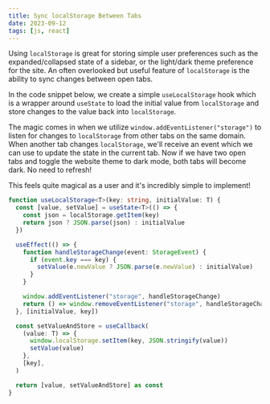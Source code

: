 ```yaml
---
title: Sync localStorage Between Tabs
date: 2023-09-12
tags: [js, react]
---
```


Using `localStorage` is great for storing simple user preferences such as the
expanded/collapsed state of a sidebar, or the light/dark theme preference for
the site. An often overlooked but useful feature of `localStorage` is the
ability to sync changes between open tabs.

In the code snippet below, we create a simple `useLocalStorage` hook which is a
wrapper around `useState` to load the initial value from `localStorage` and
store changes to the value back into `localStorage`.

The magic comes in when we utilize `window.addEventListener("storage")` to
listen for changes to `localStorage` from other tabs on the same domain. When
another tab changes `localStorage`, we'll receive an event which we can use to
update the state in the current tab. Now if we have two open tabs and toggle the
website theme to dark mode, both tabs will become dark. No need to refresh!

This feels quite magical as a user and it's incredibly simple to implement!

```typescript
function useLocalStorage<T>(key: string, initialValue: T) {
  const [value, setValue] = useState<T>(() => {
    const json = localStorage.getItem(key)
    return json ? JSON.parse(json) : initialValue
  })

  useEffect(() => {
    function handleStorageChange(event: StorageEvent) {
      if (event.key === key) {
        setValue(e.newValue ? JSON.parse(e.newValue) : initialValue)
      }
    }

    window.addEventListener("storage", handleStorageChange)
    return () => window.removeEventListener("storage", handleStorageChange)
  }, [initialValue, key])

  const setValueAndStore = useCallback(
    (value: T) => {
      window.localStorage.setItem(key, JSON.stringify(value))
      setValue(value)
    },
    [key],
  )

  return [value, setValueAndStore] as const
}
```
